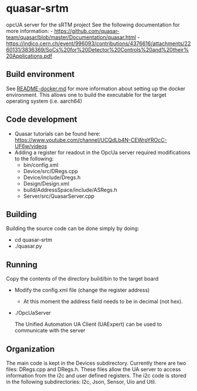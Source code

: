 # quasar-srtm

opcUA server for the sRTM project
See the following documentation for more information:
    - https://github.com/quasar-team/quasar/blob/master/Documentation/quasar.html
    - https://indico.cern.ch/event/996093/contributions/4376616/attachments/2260131/3836369/SoCs%20for%20Detector%20Controls%20and%20their%20Applications.pdf

## Build environment

See [README-docker.md](README-docker.md) for more information about setting up the docker environment. This allows one to build the executable for the target operating system (i.e. aarch64)

## Code development
- Quasar tutorials can be found here: https://www.youtube.com/channel/UCQdLb4N-CEWrpYROcC-UF6w/videos
- Adding a register for readout in the OpcUa server required modifications to the following:
    - bin/config.xml
    - Device/src/DRegs.cpp
    - Device/include/Dregs.h
    - Design/Design.xml
    - build/AddressSpace/include/ASRegs.h
    - Server/src/QuasarServer.cpp

## Building
Building the source code can be done simply by doing:
  - cd quasar-srtm
  - ./quasar.py 


## Running
Copy the contents of the directory build/bin to the target board
- Modify the config.xml file (change the register address)
    - At this moment the address field needs to be in decimal (not hex).
- ./OpcUaServer

  The Unified Automation UA Client (UAExpert) can be used to communicate with the server

## Organization
  The main code is kept in the Devices subdirectory. Currently there are two files: DRegs.cpp and DRegs.h. These files allow the UA server to access information from the i2c and user defined registers. The i2c code is stored in the following subdirectories: I2c, Json, Sensor, Uio and Util.
